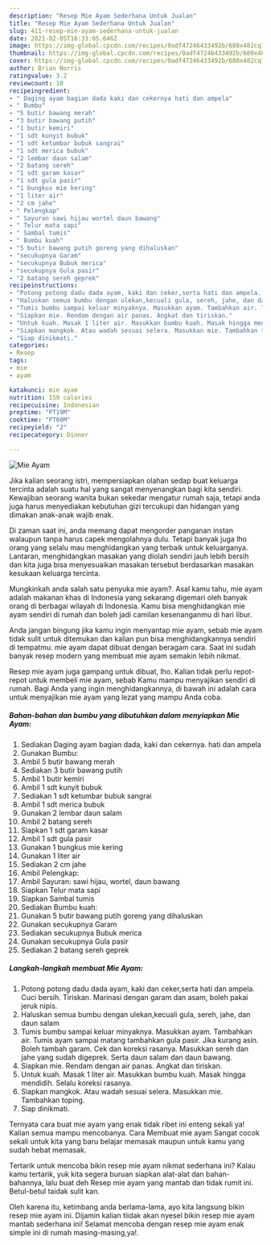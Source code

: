 ```yaml
---
description: "Resep Mie Ayam Sederhana Untuk Jualan"
title: "Resep Mie Ayam Sederhana Untuk Jualan"
slug: 411-resep-mie-ayam-sederhana-untuk-jualan
date: 2021-02-05T16:33:05.646Z
image: https://img-global.cpcdn.com/recipes/0adf47246433492b/680x482cq70/mie-ayam-foto-resep-utama.jpg
thumbnail: https://img-global.cpcdn.com/recipes/0adf47246433492b/680x482cq70/mie-ayam-foto-resep-utama.jpg
cover: https://img-global.cpcdn.com/recipes/0adf47246433492b/680x482cq70/mie-ayam-foto-resep-utama.jpg
author: Brian Norris
ratingvalue: 3.2
reviewcount: 10
recipeingredient:
- " Daging ayam bagian dada kaki dan cekernya hati dan ampela"
- " Bumbu"
- "5 butir bawang merah"
- "3 butir bawang putih"
- "1 butir kemiri"
- "1 sdt kunyit bubuk"
- "1 sdt ketumbar bubuk sangrai"
- "1 sdt merica bubuk"
- "2 lembar daun salam"
- "2 batang sereh"
- "1 sdt garam kasar"
- "1 sdt gula pasir"
- "1 bungkus mie kering"
- "1 liter air"
- "2 cm jahe"
- " Pelengkap"
- " Sayuran sawi hijau wortel daun bawang"
- " Telur mata sapi"
- " Sambal tumis"
- " Bumbu kuah"
- "5 butir bawang putih goreng yang dihaluskan"
- "secukupnya Garam"
- "secukupnya Bubuk merica"
- "secukupnya Gula pasir"
- "2 batang sereh geprek"
recipeinstructions:
- "Potong potong dadu dada ayam, kaki dan ceker,serta hati dan ampela. Cuci bersih. Tiriskan. Marinasi dengan garam dan asam, boleh pakai jeruk nipis."
- "Haluskan semua bumbu dengan ulekan,kecuali gula, sereh, jahe, dan daun salam"
- "Tumis bumbu sampai keluar minyaknya. Masukkan ayam. Tambahkan air. Tumis ayam sampai matang tambahkan gula pasir. Jika kurang asin. Boleh tambah garam. Cek dan koreksi rasanya. Masukkan sereh dan jahe yang sudah digeprek. Serta daun salam dan daun bawang."
- "Siapkan mie. Rendam dengan air panas. Angkat dan tiriskan."
- "Untuk kuah. Masak 1 liter air. Masukkan bumbu kuah. Masak hingga mendidih. Selalu koreksi rasanya."
- "Siapkan mangkok. Atau wadah sesuai selera. Masukkan mie. Tambahkan toping."
- "Siap dinikmati."
categories:
- Resep
tags:
- mie
- ayam

katakunci: mie ayam 
nutrition: 159 calories
recipecuisine: Indonesian
preptime: "PT19M"
cooktime: "PT60M"
recipeyield: "2"
recipecategory: Dinner

---
```



![Mie Ayam](https://img-global.cpcdn.com/recipes/0adf47246433492b/680x482cq70/mie-ayam-foto-resep-utama.jpg)

Jika kalian seorang istri, mempersiapkan olahan sedap buat keluarga tercinta adalah suatu hal yang sangat menyenangkan bagi kita sendiri. Kewajiban seorang  wanita bukan sekedar mengatur rumah saja, tetapi anda juga harus menyediakan kebutuhan gizi tercukupi dan hidangan yang dimakan anak-anak wajib enak.

Di zaman  saat ini, anda memang dapat mengorder panganan instan walaupun tanpa harus capek mengolahnya dulu. Tetapi banyak juga lho orang yang selalu mau menghidangkan yang terbaik untuk keluarganya. Lantaran, menghidangkan masakan yang diolah sendiri jauh lebih bersih dan kita juga bisa menyesuaikan masakan tersebut berdasarkan masakan kesukaan keluarga tercinta. 



Mungkinkah anda salah satu penyuka mie ayam?. Asal kamu tahu, mie ayam adalah makanan khas di Indonesia yang sekarang digemari oleh banyak orang di berbagai wilayah di Indonesia. Kamu bisa menghidangkan mie ayam sendiri di rumah dan boleh jadi camilan kesenanganmu di hari libur.

Anda jangan bingung jika kamu ingin menyantap mie ayam, sebab mie ayam tidak sulit untuk ditemukan dan kalian pun bisa menghidangkannya sendiri di tempatmu. mie ayam dapat dibuat dengan beragam cara. Saat ini sudah banyak resep modern yang membuat mie ayam semakin lebih nikmat.

Resep mie ayam juga gampang untuk dibuat, lho. Kalian tidak perlu repot-repot untuk membeli mie ayam, sebab Kamu mampu menyajikan sendiri di rumah. Bagi Anda yang ingin menghidangkannya, di bawah ini adalah cara untuk menyajikan mie ayam yang lezat yang mampu Anda coba.

<!--inarticleads1-->

##### Bahan-bahan dan bumbu yang dibutuhkan dalam menyiapkan Mie Ayam:

1. Sediakan  Daging ayam bagian dada, kaki dan cekernya. hati dan ampela
1. Gunakan  Bumbu:
1. Ambil 5 butir bawang merah
1. Sediakan 3 butir bawang putih
1. Ambil 1 butir kemiri
1. Ambil 1 sdt kunyit bubuk
1. Sediakan 1 sdt ketumbar bubuk sangrai
1. Ambil 1 sdt merica bubuk
1. Gunakan 2 lembar daun salam
1. Ambil 2 batang sereh
1. Siapkan 1 sdt garam kasar
1. Ambil 1 sdt gula pasir
1. Gunakan 1 bungkus mie kering
1. Gunakan 1 liter air
1. Sediakan 2 cm jahe
1. Ambil  Pelengkap:
1. Ambil  Sayuran: sawi hijau, wortel, daun bawang
1. Siapkan  Telur mata sapi
1. Siapkan  Sambal tumis
1. Sediakan  Bumbu kuah:
1. Gunakan 5 butir bawang putih goreng yang dihaluskan
1. Gunakan secukupnya Garam
1. Sediakan secukupnya Bubuk merica
1. Gunakan secukupnya Gula pasir
1. Sediakan 2 batang sereh geprek




<!--inarticleads2-->

##### Langkah-langkah membuat Mie Ayam:

1. Potong potong dadu dada ayam, kaki dan ceker,serta hati dan ampela. Cuci bersih. Tiriskan. Marinasi dengan garam dan asam, boleh pakai jeruk nipis.
1. Haluskan semua bumbu dengan ulekan,kecuali gula, sereh, jahe, dan daun salam
1. Tumis bumbu sampai keluar minyaknya. Masukkan ayam. Tambahkan air. Tumis ayam sampai matang tambahkan gula pasir. Jika kurang asin. Boleh tambah garam. Cek dan koreksi rasanya. Masukkan sereh dan jahe yang sudah digeprek. Serta daun salam dan daun bawang.
1. Siapkan mie. Rendam dengan air panas. Angkat dan tiriskan.
1. Untuk kuah. Masak 1 liter air. Masukkan bumbu kuah. Masak hingga mendidih. Selalu koreksi rasanya.
1. Siapkan mangkok. Atau wadah sesuai selera. Masukkan mie. Tambahkan toping.
1. Siap dinikmati.




Ternyata cara buat mie ayam yang enak tidak ribet ini enteng sekali ya! Kalian semua mampu mencobanya. Cara Membuat mie ayam Sangat cocok sekali untuk kita yang baru belajar memasak maupun untuk kamu yang sudah hebat memasak.

Tertarik untuk mencoba bikin resep mie ayam nikmat sederhana ini? Kalau kamu tertarik, yuk kita segera buruan siapkan alat-alat dan bahan-bahannya, lalu buat deh Resep mie ayam yang mantab dan tidak rumit ini. Betul-betul taidak sulit kan. 

Oleh karena itu, ketimbang anda berlama-lama, ayo kita langsung bikin resep mie ayam ini. Dijamin kalian tiidak akan nyesel bikin resep mie ayam mantab sederhana ini! Selamat mencoba dengan resep mie ayam enak simple ini di rumah masing-masing,ya!.

